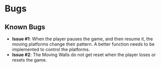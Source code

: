 # Bugs

## Known Bugs

- **Issue #1**: When the player pauses the game, and then resume it, the moving platforms change their pattern. A better function needs to be implemented to control the platforms.
- **Issue #2**: The Moving Walls do not get reset when the player loses or resets the game.
